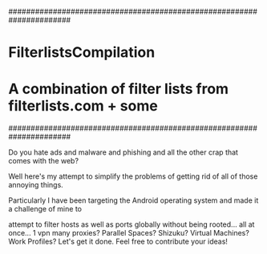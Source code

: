 ######################################################################
# FilterlistsCompilation                                             #
# A combination of filter lists from filterlists.com + some          #
######################################################################

Do you hate ads and malware and phishing and all the other crap that comes with the web?

Well here's my attempt to simplify the problems of getting rid of all of those annoying things.

Particularly I have been targeting the Android operating system and made it a challenge of mine to

attempt to filter hosts as well as ports globally without being rooted... all at once... 1 vpn
many proxies? Parallel Spaces? Shizuku? Virtual Machines? Work Profiles? Let's get it done.
Feel free to contribute your ideas!
